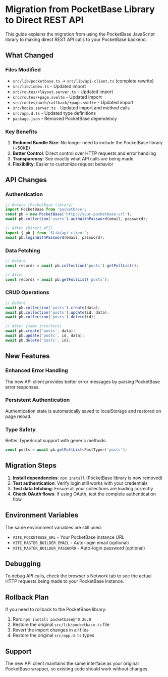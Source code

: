 # Migration from PocketBase Library to Direct REST API

This guide explains the migration from using the PocketBase JavaScript library to making direct REST API calls to your PocketBase backend.

## What Changed

### Files Modified
- `src/lib/pocketbase.ts` → `src/lib/api-client.ts` (complete rewrite)
- `src/lib/index.ts` - Updated import
- `src/routes/+layout.server.ts` - Updated import
- `src/routes/+page.svelte` - Updated import  
- `src/routes/auth/callback/+page.svelte` - Updated import
- `src/hooks.server.ts` - Updated import and method calls
- `src/app.d.ts` - Updated type definitions
- `package.json` - Removed PocketBase dependency

### Key Benefits
1. **Reduced Bundle Size**: No longer need to include the PocketBase library (~50KB)
2. **Better Control**: Direct control over HTTP requests and error handling
3. **Transparency**: See exactly what API calls are being made
4. **Flexibility**: Easier to customize request behavior

## API Changes

### Authentication
```typescript
// Before (PocketBase library)
import PocketBase from 'pocketbase';
const pb = new PocketBase('http://your-pocketbase-url');
await pb.collection('users').authWithPassword(email, password);

// After (Direct API)
import { pb } from '$lib/api-client';
await pb.loginWithPassword(email, password);
```

### Data Fetching
```typescript
// Before
const records = await pb.collection('posts').getFullList();

// After  
const records = await pb.getFullList('posts');
```

### CRUD Operations
```typescript
// Before
await pb.collection('posts').create(data);
await pb.collection('posts').update(id, data);
await pb.collection('posts').delete(id);

// After (same interface)
await pb.create('posts', data);
await pb.update('posts', id, data);
await pb.delete('posts', id);
```

## New Features

### Enhanced Error Handling
The new API client provides better error messages by parsing PocketBase error responses.

### Persistent Authentication
Authentication state is automatically saved to localStorage and restored on page reload.

### Type Safety
Better TypeScript support with generic methods:
```typescript
const posts = await pb.getFullList<PostType>('posts');
```

## Migration Steps

1. **Install dependencies**: `npm install` (PocketBase library is now removed)
2. **Test authentication**: Verify login still works with your credentials
3. **Test data fetching**: Ensure all your collections are loading correctly
4. **Check OAuth flows**: If using OAuth, test the complete authentication flow

## Environment Variables

The same environment variables are still used:
- `VITE_POCKETBASE_URL` - Your PocketBase instance URL
- `VITE_MASTER_BUILDER_EMAIL` - Auto-login email (optional)
- `VITE_MASTER_BUILDER_PASSWORD` - Auto-login password (optional)

## Debugging

To debug API calls, check the browser's Network tab to see the actual HTTP requests being made to your PocketBase instance.

## Rollback Plan

If you need to rollback to the PocketBase library:
1. Run: `npm install pocketbase@^0.26.0`
2. Restore the original `src/lib/pocketbase.ts` file
3. Revert the import changes in all files
4. Restore the original `src/app.d.ts` types

## Support

The new API client maintains the same interface as your original PocketBase wrapper, so existing code should work without changes. 
